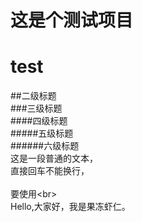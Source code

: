 这是个测试项目 
==== 
# test  
##二级标题  
###三级标题  
####四级标题  
#####五级标题  
######六级标题  
这是一段普通的文本，  
直接回车不能换行，<br>  
要使用\<br>  
		Hello,大家好，我是果冻虾仁。  